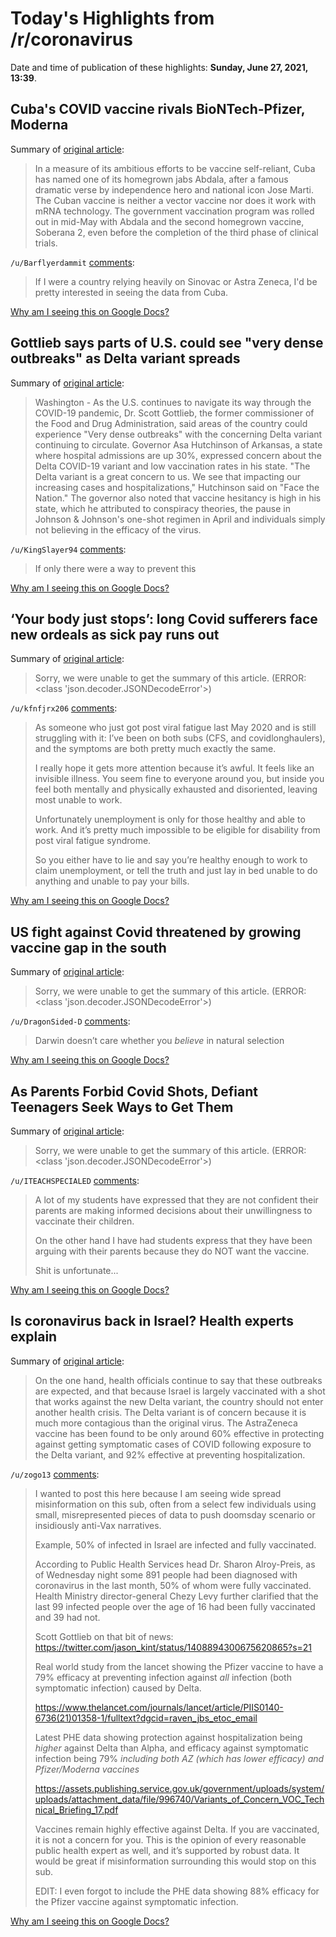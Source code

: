 # Today's Highlights from /r/coronavirus

Date and time of publication of these highlights: **Sunday, June 27, 2021, 13:39**.

## Cuba's COVID vaccine rivals BioNTech-Pfizer, Moderna

Summary of [original article](https://www.dw.com/en/cubas-covid-vaccine-rivals-biontech-pfizer-moderna/a-58052365):

> In a measure of its ambitious efforts to be vaccine self-reliant, Cuba has named one of its homegrown jabs Abdala, after a famous dramatic verse by independence hero and national icon Jose Marti. The Cuban vaccine is neither a vector vaccine nor does it work with mRNA technology. The government vaccination program was rolled out in mid-May with Abdala and the second homegrown vaccine, Soberana 2, even before the completion of the third phase of clinical trials.

`/u/Barflyerdammit` [comments](https://www.reddit.com/r/Coronavirus/comments/o8xrec/cubas_covid_vaccine_rivals_biontechpfizer_moderna/):

> If I were a country relying heavily on Sinovac or Astra Zeneca, I'd be pretty interested in seeing the data from Cuba.

[Why am I seeing this on Google Docs?](https://docs.google.com/document/d/1Dc6We63vOXIZsc0op-Bt4abqkYjXzOigalQqFxmvvbM/edit?usp=sharing)

## Gottlieb says parts of U.S. could see "very dense outbreaks" as Delta variant spreads

Summary of [original article](https://www.cbsnews.com/news/gottlieb-covid-19-delta-variant-face-the-nation/):

> Washington - As the U.S. continues to navigate its way through the COVID-19 pandemic, Dr. Scott Gottlieb, the former commissioner of the Food and Drug Administration, said areas of the country could experience "Very dense outbreaks" with the concerning Delta variant continuing to circulate. Governor Asa Hutchinson of Arkansas, a state where hospital admissions are up 30%, expressed concern about the Delta COVID-19 variant and low vaccination rates in his state. "The Delta variant is a great concern to us. We see that impacting our increasing cases and hospitalizations," Hutchinson said on "Face the Nation." The governor also noted that vaccine hesitancy is high in his state, which he attributed to conspiracy theories, the pause in Johnson & Johnson's one-shot regimen in April and individuals simply not believing in the efficacy of the virus.

`/u/KingSlayer94` [comments](https://www.reddit.com/r/Coronavirus/comments/o91x2j/gottlieb_says_parts_of_us_could_see_very_dense/):

> If only there were a way to prevent this

[Why am I seeing this on Google Docs?](https://docs.google.com/document/d/1Dc6We63vOXIZsc0op-Bt4abqkYjXzOigalQqFxmvvbM/edit?usp=sharing)

## ‘Your body just stops’: long Covid sufferers face new ordeals as sick pay runs out

Summary of [original article](https://www.theguardian.com/world/2021/jun/24/your-body-just-stops-long-covid-sufferers-face-new-ordeals-as-sick-pay-runs-out):

> Sorry, we were unable to get the summary of this article. (ERROR: <class 'json.decoder.JSONDecodeError'>)

`/u/kfnfjrx206` [comments](https://www.reddit.com/r/Coronavirus/comments/o8xet9/your_body_just_stops_long_covid_sufferers_face/):

> As someone who just got post viral fatigue last May 2020 and is still struggling with it: I’ve been on both subs (CFS, and covidlonghaulers), and the symptoms are both pretty much exactly the same. 
> 
> I really hope it gets more attention because it’s awful. It feels like an invisible illness. You seem fine to everyone around you, but inside you feel both mentally and physically exhausted and disoriented, leaving most unable to work. 
> 
> Unfortunately unemployment is only for those healthy and able to work. And it’s pretty much impossible to be eligible for disability from post viral fatigue syndrome. 
> 
> So you either have to lie and say you’re healthy enough to work to claim unemployment, or tell the truth and just lay in bed unable to do anything and unable to pay your bills.

[Why am I seeing this on Google Docs?](https://docs.google.com/document/d/1Dc6We63vOXIZsc0op-Bt4abqkYjXzOigalQqFxmvvbM/edit?usp=sharing)

## US fight against Covid threatened by growing vaccine gap in the south

Summary of [original article](https://www.theguardian.com/world/2021/jun/27/us-covid-vaccine-disparities-south):

> Sorry, we were unable to get the summary of this article. (ERROR: <class 'json.decoder.JSONDecodeError'>)

`/u/DragonSided-D` [comments](https://www.reddit.com/r/Coronavirus/comments/o8v5z2/us_fight_against_covid_threatened_by_growing/):

> Darwin doesn’t care whether you *believe* in natural selection

[Why am I seeing this on Google Docs?](https://docs.google.com/document/d/1Dc6We63vOXIZsc0op-Bt4abqkYjXzOigalQqFxmvvbM/edit?usp=sharing)

## As Parents Forbid Covid Shots, Defiant Teenagers Seek Ways to Get Them

Summary of [original article](https://www.nytimes.com/2021/06/26/health/covid-vaccine-teens-consent.html):

> Sorry, we were unable to get the summary of this article. (ERROR: <class 'json.decoder.JSONDecodeError'>)

`/u/ITEACHSPECIALED` [comments](https://www.reddit.com/r/Coronavirus/comments/o8jis1/as_parents_forbid_covid_shots_defiant_teenagers/):

> A lot of my students have expressed that they are not confident their parents are making informed decisions about their unwillingness to vaccinate their children.
> 
> On the other hand I have had students express that they have been arguing with their parents because they do NOT want the vaccine.  
> 
> Shit is unfortunate...

[Why am I seeing this on Google Docs?](https://docs.google.com/document/d/1Dc6We63vOXIZsc0op-Bt4abqkYjXzOigalQqFxmvvbM/edit?usp=sharing)

## Is coronavirus back in Israel? Health experts explain

Summary of [original article](https://www.jpost.com/health-science/is-the-virus-striking-back-israels-top-10-covid-questions-671982):

> On the one hand, health officials continue to say that these outbreaks are expected, and that because Israel is largely vaccinated with a shot that works against the new Delta variant, the country should not enter another health crisis. The Delta variant is of concern because it is much more contagious than the original virus. The AstraZeneca vaccine has been found to be only around 60% effective in protecting against getting symptomatic cases of COVID following exposure to the Delta variant, and 92% effective at preventing hospitalization.

`/u/zogo13` [comments](https://www.reddit.com/r/Coronavirus/comments/o8yp76/is_coronavirus_back_in_israel_health_experts/):

> I wanted to post this here because I am seeing wide spread misinformation on this sub, often from a select few individuals using small, misrepresented pieces of data to push doomsday scenario or insidiously anti-Vax narratives.
> 
> Example, 50% of infected in Israel are infected and fully vaccinated.
> 
> According to Public Health Services head Dr. Sharon Alroy-Preis, as of Wednesday night some 891 people had been diagnosed with coronavirus in the last month, 50% of whom were fully vaccinated. Health Ministry director-general Chezy Levy further clarified that the last 99 infected people over the age of 16 had been fully vaccinated and 39 had not.
> 
> Scott Gottlieb on that bit of news: https://twitter.com/jason_kint/status/1408894300675620865?s=21
> 
> Real world study from the lancet showing the Pfizer vaccine to have a 79% efficacy at preventing infection against *all* infection (both symptomatic infection) caused by Delta.
> 
> https://www.thelancet.com/journals/lancet/article/PIIS0140-6736(21)01358-1/fulltext?dgcid=raven_jbs_etoc_email
> 
> Latest PHE data showing protection against hospitalization being *higher* against Delta than Alpha, and efficacy against symptomatic infection being 79% *including both AZ (which has lower efficacy) and Pfizer/Moderna vaccines*
> 
> https://assets.publishing.service.gov.uk/government/uploads/system/uploads/attachment_data/file/996740/Variants_of_Concern_VOC_Technical_Briefing_17.pdf
> 
> Vaccines remain highly effective against Delta. If you are vaccinated, it is not a concern for you. This is the opinion of every reasonable public health expert as well, and it’s supported by robust data. It would be great if misinformation surrounding this would stop on this sub.
> 
> EDIT: I even forgot to include the PHE data showing 88% efficacy for the Pfizer vaccine against symptomatic infection.

[Why am I seeing this on Google Docs?](https://docs.google.com/document/d/1Dc6We63vOXIZsc0op-Bt4abqkYjXzOigalQqFxmvvbM/edit?usp=sharing)

